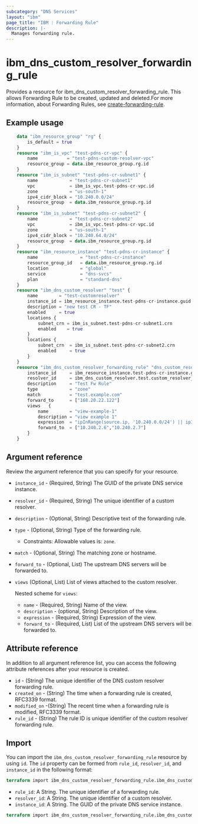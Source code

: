 ```yaml
---
subcategory: "DNS Services"
layout: "ibm"
page_title: "IBM : Forwarding Rule"
description: |-
  Manages forwarding rule.
---
```


# ibm_dns_custom_resolver_forwarding_rule

Provides a resource for ibm_dns_custom_resolver_forwarding_rule. This allows Forwarding Rule to be created, updated and deleted.For more information, about Forwarding Rules, see [create-forwarding-rule](https://cloud.ibm.com/apidocs/dns-svcs#create-forwarding-rule).

## Example usage

```terraform
    data "ibm_resource_group" "rg" {
        is_default = true
    }
    resource "ibm_is_vpc" "test-pdns-cr-vpc" {
        name           = "test-pdns-custom-resolver-vpc"
        resource_group = data.ibm_resource_group.rg.id
    }
    resource "ibm_is_subnet" "test-pdns-cr-subnet1" {
        name            = "test-pdns-cr-subnet1"
        vpc             = ibm_is_vpc.test-pdns-cr-vpc.id
        zone            = "us-south-1"
        ipv4_cidr_block = "10.240.0.0/24"
        resource_group  = data.ibm_resource_group.rg.id
    }
    resource "ibm_is_subnet" "test-pdns-cr-subnet2" {
        name            = "test-pdns-cr-subnet2"
        vpc             = ibm_is_vpc.test-pdns-cr-vpc.id
        zone            = "us-south-1"
        ipv4_cidr_block = "10.240.64.0/24"
        resource_group  = data.ibm_resource_group.rg.id
    }
    resource "ibm_resource_instance" "test-pdns-cr-instance" {
        name                = "test-pdns-cr-instance"
        resource_group_id   = data.ibm_resource_group.rg.id
        location            = "global"
        service             = "dns-svcs"
        plan                = "standard-dns"
    }
    resource "ibm_dns_custom_resolver" "test" {
        name        = "test-customresolver"
        instance_id = ibm_resource_instance.test-pdns-cr-instance.guid
        description = "new test CR - TF"
        enabled     = true
        locations {
            subnet_crn = ibm_is_subnet.test-pdns-cr-subnet1.crn
            enabled    = true
        }
        locations {
            subnet_crn  = ibm_is_subnet.test-pdns-cr-subnet2.crn
            enabled     = true
        }
    }
    resource "ibm_dns_custom_resolver_forwarding_rule" "dns_custom_resolver_forwarding_rule" {
        instance_id     = ibm_resource_instance.test-pdns-cr-instance.guid
        resolver_id     = ibm_dns_custom_resolver.test.custom_resolver_id
        description     = "Test Fw Rule"
        type            = "zone"
        match           = "test.example.com"
        forward_to      = ["168.20.22.122"]
        views   {
            name        = "view-example-1"
            description = "view example 1"
            expression  = "ipInRange(source.ip, '10.240.0.0/24') || ipInRange(source.ip, '10.240.1.0/24')"
            forward_to  = ["10.240.2.6","10.240.2.7"]
        }
    }
```

## Argument reference

Review the argument reference that you can specify for your resource.

* `instance_id` - (Required, String) The GUID of the private DNS service instance.
* `resolver_id` - (Required, String) The unique identifier of a custom resolver.
* `description` - (Optional, String) Descriptive text of the forwarding rule.
* `type` - (Optional, String) Type of the forwarding rule.
  * Constraints: Allowable values is: `zone`.
* `match` - (Optional, String) The matching zone or hostname.
* `forward_to` - (Optional, List) The upstream DNS servers will be forwarded to.
* `views` (Optional, List) List of views attached to the custom resolver.

  Nested scheme for `views`:
  * `name` - (Required, String) Name of the view.
  * `description` - (optional, String) Description of the view.
  * `expression` - (Required, String) Expression of the view.
  * `forward_to` - (Required, List) List of the upstream DNS servers will be forwarded to.

## Attribute reference

In addition to all argument reference list, you can access the following attribute references after your resource is created.

* `id` - (String) The unique identifier of the DNS custom resolver forwarding rule.
* `created_on` - (String) The time when a forwarding rule is created, RFC3339 format.
* `modified_on` -(String) The recent time when a forwarding rule is modified, RFC3339 format.
* `rule_id` - (String) The rule ID is unique identifier of the custom resolver forwarding rule.

## Import

You can import the `ibm_dns_custom_resolver_forwarding_rule` resource by using `id`.
The `id` property can be formed from `rule_id`, `resolver_id`, and `instance_id` in the following format:

```terraform
terraform import ibm_dns_custom_resolver_forwarding_rule.ibm_dns_custom_resolver_forwarding_rule <rule_id>:<resolver_id>:<instance_id>
```

* `rule_id`: A String. The unique identifier of a forwarding rule.
* `resolver_id`: A String. The unique identifier of a custom resolver.
* `instance_id`: A String. The GUID of the private DNS service instance.

```terraform
terraform import ibm_dns_custom_resolver_forwarding_rule.ibm_dns_custom_resolver_forwarding_rule <rule_id>:<resolver_id>:<instance_id>
```
